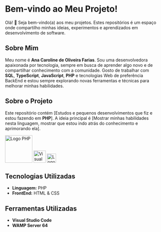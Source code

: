 # Bem-vindo ao Meu Projeto!

Olá! 👋 Seja bem-vindo(a) aos meu projetos. Estes repositórios é um espaço onde compartilho minhas ideias, experimentos e aprendizados em desenvolvimento de software.

## Sobre Mim

Meu nome é **Ana Caroline de Oliveira Farias**. Sou uma desenvolvedora apaixonada por tecnologia, sempre em busca de aprender algo novo e de compartilhar conhecimento com a comunidade. Gosto de trabalhar com **SQL**, **TypeScript**, **JavaScript**, **PHP** e tecnologias Web de preferência BackEnd e estou sempre explorando novas ferramentas e técnicas para melhorar minhas habilidades.

## Sobre o Projeto

Este repositório contém [Estudos e pequenos desenvolvimentos que fiz e estou fazendo em **PHP**]. A ideia principal é [Mostrar minhas habilidades nesta linguagem, mostrar que estou indo atrás do conhecimento e aprimorando ela]. 

<img src="https://upload.wikimedia.org/wikipedia/commons/2/27/PHP-logo.svg" alt="Logo PHP" width="90">

<img src="https://cdn.jsdelivr.net/gh/devicons/devicon/icons/vscode/vscode-original.svg" alt="Visual Studio Code" width="40" height="40">

<img src="![WAMP](https://github.com/user-attachments/assets/fe3ddf98-13fe-49b6-bfaf-ae4e588c7b14)" alt="Logo WAMP Server" width="30">

## Tecnologias Utilizadas

- **Linguagem:** PHP
- **FrontEnd:** HTML & CSS

## Ferramentas Utilizadas
- **Visual Studio Code**
- **WAMP Server 64**

